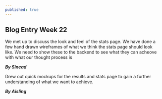 ```yaml
---
published: true
---
```






## Blog Entry Week 22

We met up to discuss the look and feel of the stats page. We  have done a few hand drawn wireframes of what we think the stats page should look like. We need to show these to the backend to see what they can acheove with what our thought process is




_**By Sinead**_

Drew out quick mockups for the results and stats page to gain a further understanding of what we want to achieve.

_**By Aisling**_
